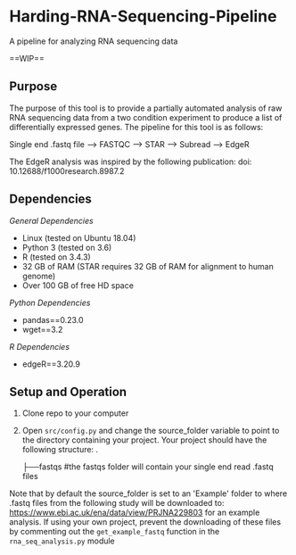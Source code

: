 # Harding-RNA-Sequencing-Pipeline
A pipeline for analyzing RNA sequencing data

==WIP==

## Purpose

The purpose of this tool is to provide a partially automated analysis of raw RNA sequencing data from a two condition experiment to produce a list of differentially expressed genes. The pipeline for this tool is as follows:

Single end .fastq file --> FASTQC --> STAR --> Subread --> EdgeR

The EdgeR analysis was inspired by the following publication: doi: 10.12688/f1000research.8987.2

## Dependencies 

*General Dependencies*

* Linux (tested on Ubuntu 18.04)
* Python 3 (tested on 3.6)
* R (tested on 3.4.3)
* 32 GB of RAM (STAR requires 32 GB of RAM for alignment to human genome) 
* Over 100 GB of free HD space 

*Python Dependencies*

* pandas==0.23.0
* wget==3.2

*R Dependencies*

* edgeR==3.20.9

## Setup and Operation

1. Clone repo to your computer
2. Open `src/config.py` and change the source_folder variable to point to the directory containing your project. Your project should have the following structure:
    .
    
    ├──fastqs    #the fastqs folder will contain your single end read .fastq files

Note that by default the source_folder is set to an 'Example' folder to where .fastq files from the following study will be downloaded to: https://www.ebi.ac.uk/ena/data/view/PRJNA229803 for an example analysis. If using your own project, prevent the downloading of these files by commenting out the `get_example_fastq` function in the `rna_seq_analysis.py` module

           



